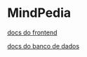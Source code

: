 # MindPedia

[docs do frontend](./frontend/README.md)

[docs do banco de dados](./BackEnd/db/READEME.md)